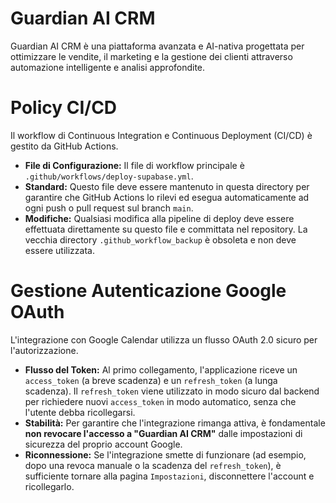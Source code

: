 # Guardian AI CRM

Guardian AI CRM è una piattaforma avanzata e AI-nativa progettata per ottimizzare le vendite, il marketing e la gestione dei clienti attraverso automazione intelligente e analisi approfondite.

# Policy CI/CD

Il workflow di Continuous Integration e Continuous Deployment (CI/CD) è gestito da GitHub Actions.

- **File di Configurazione:** Il file di workflow principale è `.github/workflows/deploy-supabase.yml`.
- **Standard:** Questo file deve essere mantenuto in questa directory per garantire che GitHub Actions lo rilevi ed esegua automaticamente ad ogni push o pull request sul branch `main`.
- **Modifiche:** Qualsiasi modifica alla pipeline di deploy deve essere effettuata direttamente su questo file e committata nel repository. La vecchia directory `.github_workflow_backup` è obsoleta e non deve essere utilizzata.

# Gestione Autenticazione Google OAuth

L'integrazione con Google Calendar utilizza un flusso OAuth 2.0 sicuro per l'autorizzazione.

- **Flusso del Token:** Al primo collegamento, l'applicazione riceve un `access_token` (a breve scadenza) e un `refresh_token` (a lunga scadenza). Il `refresh_token` viene utilizzato in modo sicuro dal backend per richiedere nuovi `access_token` in modo automatico, senza che l'utente debba ricollegarsi.
- **Stabilità:** Per garantire che l'integrazione rimanga attiva, è fondamentale **non revocare l'accesso a "Guardian AI CRM"** dalle impostazioni di sicurezza del proprio account Google.
- **Riconnessione:** Se l'integrazione smette di funzionare (ad esempio, dopo una revoca manuale o la scadenza del `refresh_token`), è sufficiente tornare alla pagina `Impostazioni`, disconnettere l'account e ricollegarlo.